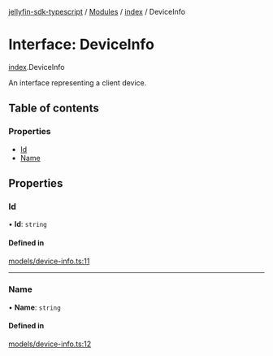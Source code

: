 [jellyfin-sdk-typescript](../README.md) / [Modules](../modules.md) / [index](../modules/index.md) / DeviceInfo

# Interface: DeviceInfo

[index](../modules/index.md).DeviceInfo

An interface representing a client device.

## Table of contents

### Properties

- [Id](index.DeviceInfo.md#id)
- [Name](index.DeviceInfo.md#name)

## Properties

### Id

• **Id**: `string`

#### Defined in

[models/device-info.ts:11](https://github.com/thornbill/jellyfin-sdk-typescript/blob/c0c5b18/src/models/device-info.ts#L11)

___

### Name

• **Name**: `string`

#### Defined in

[models/device-info.ts:12](https://github.com/thornbill/jellyfin-sdk-typescript/blob/c0c5b18/src/models/device-info.ts#L12)
